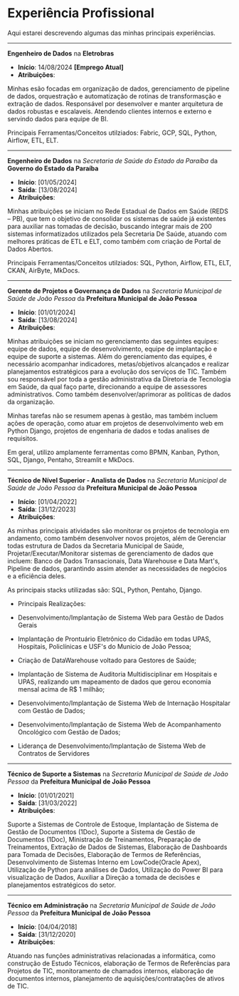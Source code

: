 # Experiência Profissional

Aqui estarei descrevendo algumas das minhas principais experiências.

---

**Engenheiro de Dados** na **Eletrobras**

- **Início**: 14/08/2024 **[Emprego Atual]**
- **Atribuições**: 

Minhas esão focadas em organização de dados, gerenciamento de pipeline de dados, orquestração e automatização de rotinas de transformasção e extração de dados. Responsável por desenvolver e manter arquitetura de dados robustas e escalaveis. Atendendo clientes internos e externo e servindo dados para equipe de BI.

Principais Ferramentas/Conceitos utilziados: Fabric, GCP, SQL, Python, Airflow, ETL, ELT.

---

**Engenheiro de Dados** na *Secretaria de Saúde do Estado da Paraíba* da **Governo do Estado da Paraíba**

- **Início**: [01/05/2024]
- **Saída**: [13/08/2024]
- **Atribuições**: 


Minhas atribuições se iniciam no Rede Estadual de Dados em Saúde (REDS – PB), que tem o objetivo de consolidar os sistemas de saúde já existentes para auxiliar nas tomadas de decisão, buscando integrar mais de 200 sistemas informatizados utilizados pela Secretaria De Saúde, atuando com melhores práticas de ETL e ELT, como também com criação de Portal de Dados Abertos.

Principais Ferramentas/Conceitos utilziados: SQL, Python, Airflow, ETL, ELT, CKAN, AirByte, MkDocs.

---

**Gerente de Projetos e Governança de Dados** na *Secretaria Municipal de Saúde de João Pessoa* da **Prefeitura Municipal de João Pessoa**

- **Início**: [01/01/2024]  
- **Saída**: [13/08/2024]
- **Atribuições**: 


Minhas atribuições se iniciam no gerenciamento das seguintes equipes: equipe de dados, equipe de desenvolvimento, equipe de implantação e equipe de suporte a sistemas. Além do gerenciamento das equipes, é necessário acompanhar indicadores, metas/objetivos alcançados e realizar planejamentos estratégicos para a evolução dos serviços de TIC. Também sou responsável por toda a gestão administrativa da Diretoria de Tecnologia em Saúde, da qual faço parte, direcionando a equipe de assessores administrativos. Como também desenvolver/aprimorar as politicas de dados da organização.

Minhas tarefas não se resumem apenas à gestão, mas também incluem ações de operação, como atuar em projetos de desenvolvimento web em Python Django, projetos de engenharia de dados e todas analises de requisitos.

Em geral, utilizo amplamente ferramentas como BPMN, Kanban, Python, SQL, Django, Pentaho, Streamlit e MkDocs.

---

**Técnico de Nível Superior - Analista de Dados** na *Secretaria Municipal de Saúde de João Pessoa* da **Prefeitura Municipal de João Pessoa**

- **Início**: [01/04/2022]
- **Saída**: [31/12/2023]
- **Atribuições**:

As minhas principais atividades são monitorar os projetos de tecnologia em andamento, como também desenvolver novos projetos, além de Gerenciar todas estrutura de Dados da Secretaria Municipal de Saúde, Projetar/Executar/Monitorar sistemas de gerenciamento de dados que incluem: Banco de Dados Transacionais, Data Warehouse e Data Mart's, Pipeline de dados, garantindo assim atender as necessidades de negócios e a eficiência deles. 

As principais stacks utilizadas são: SQL, Python, Pentaho, Django.

- Principais Realizações:

- Desenvolvimento/Implantação de Sistema Web para Gestão de Dados Gerais
- Implantação de Prontuário Eletrônico do Cidadão em todas UPAS, Hospitais, Policlínicas e USF's do Municio de João Pessoa;
- Criação de DataWarehouse voltado para Gestores de Saúde;
- Implantação de Sistema de Auditoria Multidisciplinar em Hospitais e UPAS, realizando um mapeamento de dados que gerou economia mensal acima de R$ 1 milhão;
- Desenvolvimento/Implantação de Sistema Web de Internação Hospitalar com Gestão de Dados;
- Desenvolvimento/Implantação de Sistema Web de Acompanhamento Oncológico com Gestão de Dados;
- Liderança de Desenvolvimento/Implantação de Sistema Web de Contratos de Servidores

---

**Técnico de Suporte a Sistemas** na *Secretaria Municipal de Saúde de João Pessoa* da **Prefeitura Municipal de João Pessoa**

- **Início**: [01/01/2021]
- **Saída**: [31/03/2022]
- **Atribuições**:

Suporte a Sistemas de Controle de Estoque, Implantação de Sistema de Gestão de Documentos (1Doc), Suporte a Sistema de Gestão de Documentos (1Doc), Ministração de Treinamentos, Preparação de Treinamentos, Extração de Dados de Sistemas, Elaboração de Dashboards para Tomada de Decisões, Elaboração de Termos de Referências, Desenvolvimento de Sistemas Interno em LowCode(Oracle Apex), Utilização de Python para análises de Dados, Utilização do Power BI para visualização de Dados, Auxiliar a Direção a tomada de decisões e planejamentos estratégicos do setor.

---

**Técnico em Administração** na *Secretaria Municipal de Saúde de João Pessoa* da **Prefeitura Municipal de João Pessoa**

- **Início**: [04/04/2018]
- **Saída**: [31/12/2020]
- **Atribuições**:

Atuando nas funções administrativas relacionadas a informática, como construção de Estudo Técnicos, elaboração de Termos de Referências para Projetos de TIC, monitoramento de chamados internos, elaboração de documentos internos, planejamento de aquisições/contratações de ativos de TIC.